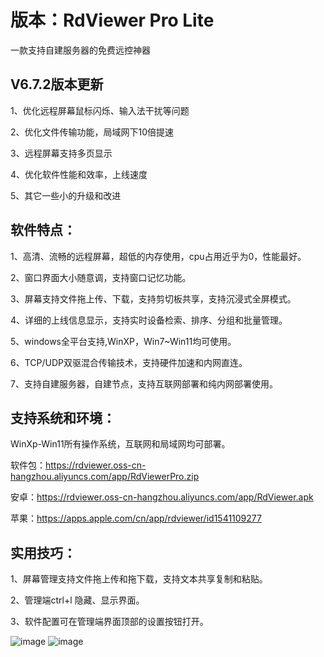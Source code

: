 # 版本：RdViewer Pro Lite

一款支持自建服务器的免费远控神器

## V6.7.2版本更新

1、优化远程屏幕鼠标闪烁、输入法干扰等问题

2、优化文件传输功能，局域网下10倍提速

3、远程屏幕支持多页显示

4、优化软件性能和效率，上线速度

5、其它一些小的升级和改进




## 软件特点：

1、高清、流畅的远程屏幕，超低的内存使用，cpu占用近乎为0，性能最好。

2、窗口界面大小随意调，支持窗口记忆功能。

3、屏幕支持文件拖上传、下载，支持剪切板共享，支持沉浸式全屏模式。

4、详细的上线信息显示，支持实时设备检索、排序、分组和批量管理。

5、windows全平台支持,WinXP，Win7~Win11均可使用。

6、TCP/UDP双驱混合传输技术，支持硬件加速和内网直连。

7、支持自建服务器，自建节点，支持互联网部署和纯内网部署使用。


## 支持系统和环境：

WinXp-Win11所有操作系统，互联网和局域网均可部署。

软件包：https://rdviewer.oss-cn-hangzhou.aliyuncs.com/app/RdViewerPro.zip

安卓：https://rdviewer.oss-cn-hangzhou.aliyuncs.com/app/RdViewer.apk

苹果：https://apps.apple.com/cn/app/rdviewer/id1541109277

## 实用技巧：
1、屏幕管理支持文件拖上传和拖下载，支持文本共享复制和粘贴。

2、管理端ctrl+l 隐藏、显示界面。

3、软件配置可在管理端界面顶部的设置按钮打开。

![image](https://user-images.githubusercontent.com/69678347/176330704-066dfd0d-379b-4ff3-8fa4-42c238fee69d.png)
![image](https://user-images.githubusercontent.com/69678347/208793930-98c8e0e8-69db-4599-ae67-a13b8866c88c.png)

